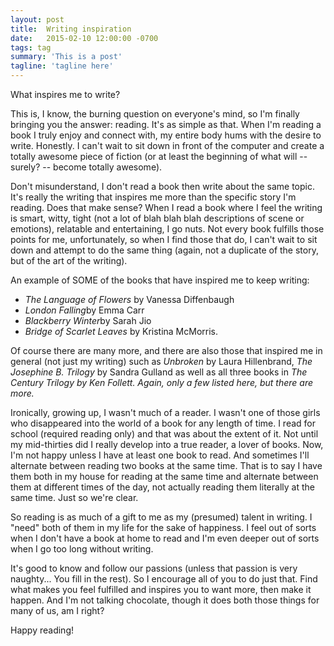 ```yaml
---
layout: post
title:  Writing inspiration
date:   2015-02-10 12:00:00 -0700
tags: tag
summary: 'This is a post'
tagline: 'tagline here'
---
```


What inspires me to write?

This is, I know, the burning question on everyone's mind, so I'm finally bringing you the answer: reading. It's as simple as that. When I'm reading a book I truly enjoy and connect with, my entire body hums with the desire to write. Honestly. I can't wait to sit down in front of the computer and create a totally awesome piece of fiction (or at least the beginning of what will -- surely? -- become totally awesome).

Don't misunderstand, I don't read a book then write about the same topic. It's really the writing that inspires me more than the specific story I'm reading. Does that make sense? When I read a book where I feel the writing is smart, witty, tight (not a lot of blah blah blah descriptions of scene or emotions), relatable and entertaining, I go nuts. Not every book fulfills those points for me, unfortunately, so when I find those that do, I can't wait to sit down and attempt to do the same thing (again, not a duplicate of the story, but of the art of the writing).

An example of SOME of the books that have inspired me to keep writing:

* <cite>The Language of Flowers</cite> by Vanessa Diffenbaugh
* <cite>London Falling</cite>by Emma Carr
* <cite>Blackberry Winter</cite>by Sarah Jio
* <cite>Bridge of Scarlet Leaves</cite> by Kristina McMorris.

Of course there are many more, and there are also those that inspired me in general (not just my writing) such as <cite>Unbroken</cite> by Laura Hillenbrand, <cite>The Josephine B. Trilogy</cite> by Sandra Gulland as well as all three books in <cite>The Century Trilogy<cite> by Ken Follett. Again, only a few listed here, but there are more.

Ironically, growing up, I wasn't much of a reader. I wasn't one of those girls who disappeared into the world of a book for any length of time. I read for school (required reading only) and that was about the extent of it. Not until my mid-thirties did I really develop into a true reader, a lover of books. Now, I'm not happy unless I have at least one book to read. And sometimes I'll alternate between reading two books at the same time. That is to say I have them both in my house for reading at the same time and alternate between them at different times of the day, not actually reading them literally at the same time. Just so we're clear.

So reading is as much of a gift to me as my (presumed) talent in writing. I "need" both of them in my life for the sake of happiness. I feel out of sorts when I don't have a book at home to read and I'm even deeper out of sorts when I go too long without writing.

It's good to know and follow our passions (unless that passion is very naughty... You fill in the rest). So I encourage all of you to do just that. Find what makes you feel fulfilled and inspires you to want more, then make it happen. And I'm not talking chocolate, though it does both those things for many of us, am I right?

Happy reading!